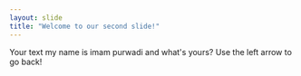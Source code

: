 ```yaml
---
layout: slide
title: "Welcome to our second slide!"
---
```

Your text my name is imam purwadi and what's yours?
Use the left arrow to go back!
